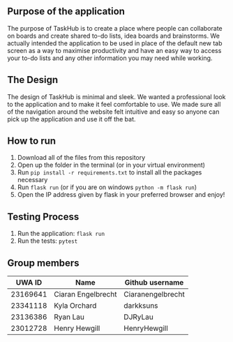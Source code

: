 ## Purpose of the application
The purpose of TaskHub is to create a place where people can collaborate on boards and create shared to-do lists, idea boards and brainstorms. We actually intended the application to be used in place of the default new tab screen as a way to maximise productivity and have an easy way to access your to-do lists and any other information you may need while working.

## The Design
The design of TaskHub is minimal and sleek. We wanted a professional look to the application and to make it feel comfortable to use. We made sure all of the navigation around the website felt intuitive and easy so anyone can pick up the application and use it off the bat.

## How to run
1. Download all of the files from this repository
2. Open up the folder in the terminal (or in your virtual environment)
3. Run `pip install -r requirements.txt` to install all the packages necessary
4. Run `flask run` (or if you are on windows `python -m flask run`)
5. Open the IP address given by flask in your preferred browser and enjoy!

## Testing Process
1. Run the application: `flask run`
2. Run the tests: `pytest`

## Group members
| UWA ID   | Name               | Github username   |
| -------- | ------------------ | ----------------- |
| 23169641 | Ciaran Engelbrecht | Ciaranengelbrecht |
| 23341118 | Kyla Orchard       | darkksuns         |
| 23136386 | Ryan Lau           | DJRyLau           |
| 23012728 | Henry Hewgill      | HenryHewgill      |
